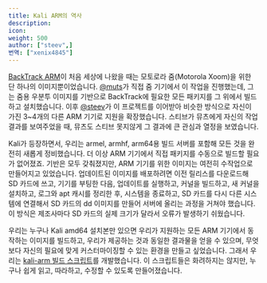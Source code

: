```yaml
---
title: Kali ARM의 역사
description:
icon:
weight: 500
author: ["steev",]
번역: ["xenix4845"]
---
```


[BackTrack ARM](https://www.backtrack-linux.org/)이 처음 세상에 나왔을 때는 모토로라 줌(Motorola Xoom)을 위한 단 하나의 이미지뿐이었습니다. [@muts](/about-us/)가 직접 줌 기기에서 이 작업을 진행했는데, 그는 줌용 우분투 이미지를 기반으로 BackTrack에 필요한 모든 패키지를 그 위에서 빌드하고 설치했습니다. 이후 [@steev](/about-us/)가 이 프로젝트를 이어받아 비슷한 방식으로 자신이 가진 3~4개의 다른 ARM 기기로 지원을 확장했습니다. 스티브가 뮤츠에게 자신의 작업 결과를 보여주었을 때, 뮤츠도 스티브 못지않게 그 결과에 큰 관심과 열정을 보였습니다.

Kali가 등장하면서, 우리는 armel, armhf, arm64용 빌드 서버를 포함해 모든 것을 완전히 새롭게 정비했습니다. 더 이상 ARM 기기에서 직접 패키지를 수동으로 빌드할 필요가 없어졌죠. 기반은 모두 갖춰졌지만, ARM 기기를 위한 이미지는 여전히 수작업으로 만들어지고 있었습니다. 업데이트된 이미지를 배포하려면 이전 릴리스를 다운로드해 SD 카드에 쓰고, 기기를 부팅한 다음, 업데이트를 실행하고, 커널을 빌드하고, 새 커널을 설치하고, 로그와 apt 캐시를 정리한 후, 시스템을 종료하고, SD 카드를 다시 다른 시스템에 연결해서 SD 카드의 dd 이미지를 만들어 서버에 올리는 과정을 거쳐야 했습니다. 이 방식은 제조사마다 SD 카드의 실제 크기가 달라서 오류가 발생하기 쉬웠습니다.

우리는 누구나 Kali amd64 설치본만 있으면 우리가 지원하는 모든 ARM 기기에서 동작하는 이미지를 빌드하고, 우리가 제공하는 것과 동일한 결과물을 얻을 수 있으며, 무엇보다 자신의 필요에 맞게 커스터마이징할 수 있는 환경을 만들고 싶었습니다. 그래서 우리는 [kali-arm 빌드 스크립트](https://gitlab.com/kalilinux/build-scripts/kali-arm)를 개발했습니다. 이 스크립트들은 화려하지는 않지만, 누구나 쉽게 읽고, 따라하고, 수정할 수 있도록 만들어졌습니다.
